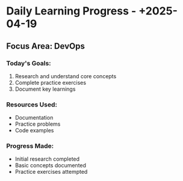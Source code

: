 # Daily Learning Progress - +2025-04-19 

## Focus Area: DevOps

### Today's Goals:
1. Research and understand core concepts
2. Complete practice exercises
3. Document key learnings

### Resources Used:
- Documentation
- Practice problems
- Code examples

### Progress Made:
- Initial research completed
- Basic concepts documented
- Practice exercises attempted

